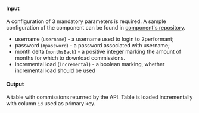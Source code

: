 #### Input

A configuration of 3 mandatory parameters is required. A sample configuration of the component can be found in [component's repository](https://bitbucket.org/kds_consulting_team/kds-team.ex-2performant/src/master/component_config/sample-config/).

- username (`username`) - a username used to login to 2performant;
- password (`#password`) - a password associated with username;
- month delta (`monthsBack`) - a positive integer marking the amount of months for which to download commissions.
- incremental load (`incremental`) - a boolean marking, whether incremental load should be used

#### Output

A table with commissions returned by the API. Table is loaded incrementally with column `id` used as primary key.